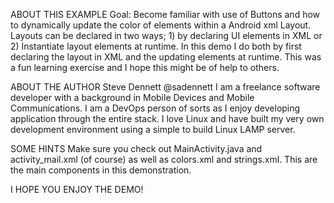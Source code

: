  
ABOUT THIS EXAMPLE
  Goal: Become familiar with use of Buttons and how to dynamically
        update the color of elements within a Android xml Layout.
        Layouts can be declared in two ways; 1) by declaring UI elements
        in XML or 2) Instantiate layout elements at runtime. In this demo
        I do both by first declaring the layout in XML and the updating
        elements at runtime. This was a fun learning exercise and I hope
        this might be of help to others.

ABOUT THE AUTHOR
  Steve Dennett @sadennett
    I am a freelance software developer with a background in Mobile Devices
    and Mobile Communications. I am a DevOps person of sorts as I enjoy
    developing application through the entire stack. I love Linux and
    have built my very own development environment using a simple to build
    Linux LAMP server.

SOME HINTS
  Make sure you check out MainActivity.java and activity_mail.xml (of course)
  as well as colors.xml and strings.xml. This are the main components in this
  demonstration.

I HOPE YOU ENJOY THE DEMO!
